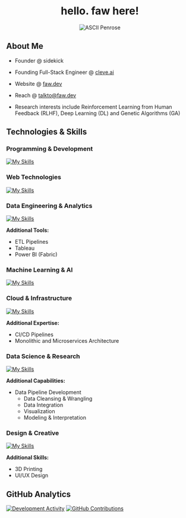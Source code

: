 <div align="center">

# hello. faw here!

![ASCII Penrose](https://github.com/user-attachments/assets/81243a0a-3409-47e8-978b-a2106d3aaade)

</div>

## About Me

* Founder @ sidekick
* Founding Full-Stack Engineer @ [cleve.ai](https://cleve.ai)
* Website @ [faw.dev](https://faw.dev)
* Reach @ [talkto@faw.dev](mailto:talkto@faw.dev)

* Research interests include Reinforcement Learning from Human Feedback (RLHF), Deep Learning (DL) and Genetic Algorithms (GA)

## Technologies & Skills

### Programming & Development

[![My Skills](https://skillicons.dev/icons?i=py,js,ts,go,r,git,bash,lua)](https://skillicons.dev)

### Web Technologies

[![My Skills](https://skillicons.dev/icons?i=react,nextjs,nodejs,flask,html,css,sass,tailwind,bootstrap)](https://skillicons.dev)

### Data Engineering & Analytics

[![My Skills](https://skillicons.dev/icons?i=postgres,mongodb,sqlite)](https://skillicons.dev)

**Additional Tools:**

* ETL Pipelines
* Tableau
* Power BI (Fabric)

### Machine Learning & AI

[![My Skills](https://skillicons.dev/icons?i=tensorflow,pytorch,opencv,sklearn)](https://skillicons.dev)

### Cloud & Infrastructure

[![My Skills](https://skillicons.dev/icons?i=gcp,firebase,docker,supabase,githubactions)](https://skillicons.dev)

**Additional Expertise:**

* CI/CD Pipelines
* Monolithic and Microservices Architecture

### Data Science & Research

[![My Skills](https://skillicons.dev/icons?i=md,latex,py,jupyter)](https://skillicons.dev)

**Additional Capabilities:**

* Data Pipeline Development
  * Data Cleansing & Wrangling
  * Data Integration
  * Visualization
  * Modeling & Interpretation

### Design & Creative

[![My Skills](https://skillicons.dev/icons?i=figma,ai,ps,pr)](https://skillicons.dev)

**Additional Skills:**

* 3D Printing
* UI/UX Design

## GitHub Analytics

[![Development Activity](https://github-readme-stats.vercel.app/api/wakatime?username=fawxyz&layout=compact&langs_count=8&theme=codeSTACKr&show_icons=true&hide_title=true&locale=en)](https://github.com/anuraghazra/github-readme-stats)
[![GitHub Contributions](https://github-readme-stats.vercel.app/api?username=faw01&theme=codeSTACKr&card_width=496&show=reviews,discussions_started&include_all_commits=true&count_private=true&show_icons=true&locale=en&hide_title=true)](https://github.com/anuraghazra/github-readme-stats)
